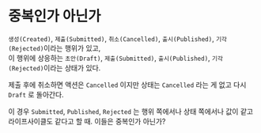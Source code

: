 # 중복인가 아닌가

`생성(Created)`, `제출(Submitted)`, `취소(Cancelled)`, `출시(Published)`, `기각(Rejected)`이라는 행위가 있고,  
이 행위에 상응하는 `초안(Draft)`, `제출(Submitted)`, `출시(Published)`, `기각(Rejected)`이라는 상태가 있다.

제출 후에 취소하면 액션은 `Cancelled` 이지만 상태는 `Cancelled` 라는 게 없고 다시 `Draft` 로 돌아간다.

이 경우 `Submitted`, `Published`, `Rejected` 는 행위 쪽에서나 상태 쪽에서나 값이 같고 라이프사이클도 같다고 할 때. 이들은 중복인가 아닌가?
